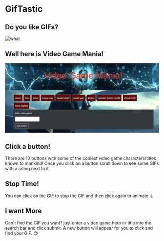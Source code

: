 # GifTastic

## Do you like GIFs?
![what](https://github.com/Runexz/GifTastic/blob/master/assets/css/images/what.gif)

## Well here is Video Game Mania!
![screenshot](https://github.com/Runexz/GifTastic/blob/master/assets/css/images/gifpreview.png)

##  Click a button!
There are 10 buttons with some of the coolest video game characters/titles known to mankind!
Once you click on a button scroll down to see some GIFs with a rating next to it.

## Stop Time!
You can click on the GIF to stop the GIF and then click again to animate it.

## I want **More**
Can't find the GIF you want? just enter a video game hero or title into the search bar and click submit.
A new button will appear for you to click and find your GIF. :heart_eyes:
